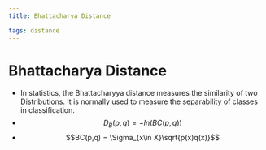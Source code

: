 ```yaml
---
title: Bhattacharya Distance

tags: distance 
---
```


# Bhattacharya Distance
- In statistics, the Bhattacharyya distance measures the similarity of two [Distributions](Distributions). It is normally used to measure the separability of classes in classification.
- $$D_{B}(p,q) = -ln(BC(p,q))$$
- $$BC(p,q) = \Sigma_{x\in X}\sqrt{p(x)q(x)}$$
















